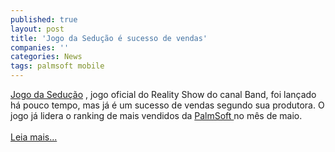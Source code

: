 ```yaml
---
published: true
layout: post
title: 'Jogo da Sedução é sucesso de vendas'
companies: ''
categories: News
tags: palmsoft mobile
---
```

<a href="{{ site.baseurl }}/index.php?p=c&amp;id=402">Jogo da Sedu&ccedil;&atilde;o</a>
, jogo oficial do Reality Show do canal Band, foi lan&ccedil;ado h&aacute; pouco tempo, mas j&aacute; &eacute; um sucesso de vendas segundo sua produtora. O jogo j&aacute; lidera o ranking de mais vendidos da <a href="{{ site.baseurl }}/index.php?p=cl&amp;t=19&amp;idd=38">PalmSoft </a>
no m&ecirc;s de maio.<br /><br /><a href="{{ site.baseurl }}/index.php?p=c&amp;id=408">Leia mais...</a>

